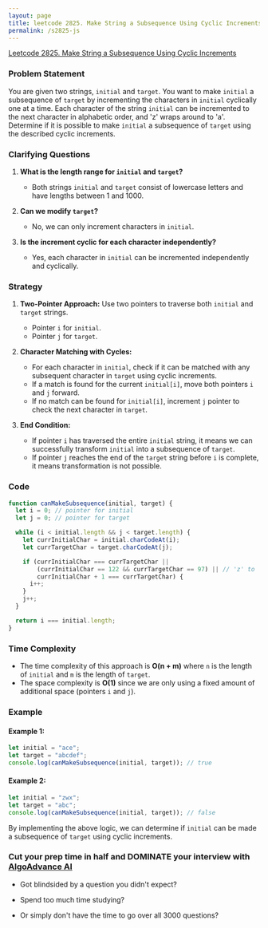 ```yaml
---
layout: page
title: leetcode 2825. Make String a Subsequence Using Cyclic Increments
permalink: /s2825-js
---
```

[Leetcode 2825. Make String a Subsequence Using Cyclic Increments](https://algoadvance.github.io/algoadvance/l2825)
### Problem Statement

You are given two strings, `initial` and `target`. You want to make `initial` a subsequence of `target` by incrementing the characters in `initial` cyclically one at a time. Each character of the string `initial` can be incremented to the next character in alphabetic order, and 'z' wraps around to 'a'. Determine if it is possible to make `initial` a subsequence of `target` using the described cyclic increments.

### Clarifying Questions

1. **What is the length range for `initial` and `target`?**
   - Both strings `initial` and `target` consist of lowercase letters and have lengths between 1 and 1000.

2. **Can we modify `target`?**
   - No, we can only increment characters in `initial`.

3. **Is the increment cyclic for each character independently?**
   - Yes, each character in `initial` can be incremented independently and cyclically.

### Strategy

1. **Two-Pointer Approach:** Use two pointers to traverse both `initial` and `target` strings.
   - Pointer `i` for `initial`.
   - Pointer `j` for `target`.
   
2. **Character Matching with Cycles:**
   - For each character in `initial`, check if it can be matched with any subsequent character in `target` using cyclic increments.
   - If a match is found for the current `initial[i]`, move both pointers `i` and `j` forward.
   - If no match can be found for `initial[i]`, increment `j` pointer to check the next character in `target`.

3. **End Condition:**
   - If pointer `i` has traversed the entire `initial` string, it means we can successfully transform `initial` into a subsequence of `target`.
   - If pointer `j` reaches the end of the `target` string before `i` is complete, it means transformation is not possible.

### Code

```javascript
function canMakeSubsequence(initial, target) {
  let i = 0; // pointer for initial
  let j = 0; // pointer for target

  while (i < initial.length && j < target.length) {
    let currInitialChar = initial.charCodeAt(i);
    let currTargetChar = target.charCodeAt(j);

    if (currInitialChar === currTargetChar ||
        (currInitialChar == 122 && currTargetChar == 97) || // 'z' to 'a'
        currInitialChar + 1 === currTargetChar) {
      i++;
    }
    j++;
  }

  return i === initial.length;
}
```

### Time Complexity

- The time complexity of this approach is **O(n + m)** where `n` is the length of `initial` and `m` is the length of `target`.
- The space complexity is **O(1)** since we are only using a fixed amount of additional space (pointers `i` and `j`).

### Example

#### Example 1:
```javascript
let initial = "ace";
let target = "abcdef";
console.log(canMakeSubsequence(initial, target)); // true
```

#### Example 2:
```javascript
let initial = "zwx";
let target = "abc";
console.log(canMakeSubsequence(initial, target)); // false
```

By implementing the above logic, we can determine if `initial` can be made a subsequence of `target` using cyclic increments.


### Cut your prep time in half and DOMINATE your interview with [AlgoAdvance AI](https://algoAdvance.com)

- Got blindsided by a question you didn't expect?

- Spend too much time studying?

- Or simply don't have the time to go over all 3000 questions?

